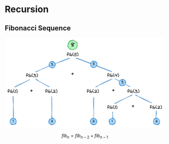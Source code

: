# Recursion

## Fibonacci Sequence

<p align="center">
  <img src="../images/fibonacci-recursion.png" />
</p>

$$
fib_{n}=fib_{n-2}+fib_{n-1}
$$
